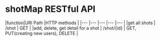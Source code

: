 # shotMap RESTful API

|function|URI Path	|HTTP methods	|
|---	|---	|---	|---	|---	|
|get all shots 	|  /shot 	|   GET	| 
|add, delete, get detail for a shot	|   /shot/{id}	|   GET, PUT(creating new users), DELETE	| 
